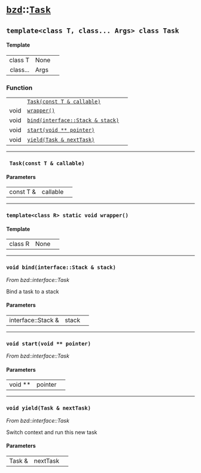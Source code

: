 # [`bzd`](../../index.md)::[`Task`](../index.md)

## `template<class T, class... Args> class Task`

#### Template
||||
|---:|:---|:---|
|class T|None||
|class...|Args||
### Function
||||
|---:|:---|:---|
||[`Task(const T & callable)`](./index.md)||
|void|[`wrapper()`](./index.md)||
|void|[`bind(interface::Stack & stack)`](./index.md)||
|void|[`start(void ** pointer)`](./index.md)||
|void|[`yield(Task & nextTask)`](./index.md)||
------
### ` Task(const T & callable)`

#### Parameters
||||
|---:|:---|:---|
|const T &|callable||
------
### `template<class R> static void wrapper()`

#### Template
||||
|---:|:---|:---|
|class R|None||
------
### `void bind(interface::Stack & stack)`
*From bzd::interface::Task*

Bind a task to a stack
#### Parameters
||||
|---:|:---|:---|
|interface::Stack &|stack||
------
### `void start(void ** pointer)`
*From bzd::interface::Task*


#### Parameters
||||
|---:|:---|:---|
|void **|pointer||
------
### `void yield(Task & nextTask)`
*From bzd::interface::Task*

Switch context and run this new task
#### Parameters
||||
|---:|:---|:---|
|Task &|nextTask||
